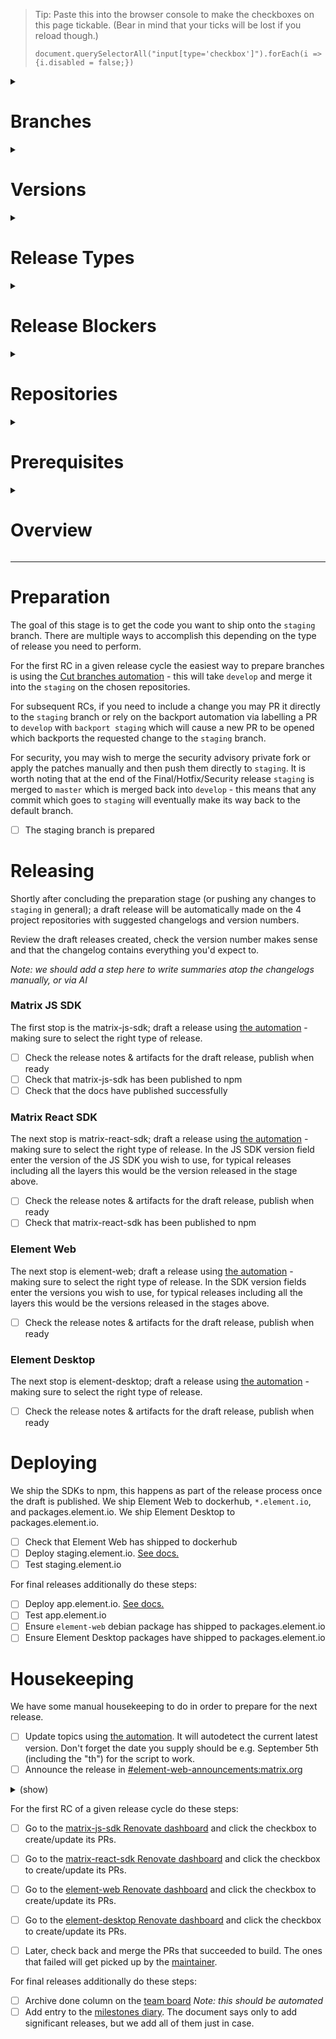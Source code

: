 > Tip: Paste this into the browser console to make the checkboxes on this page tickable. (Bear in mind that your ticks will be lost if you reload though.)
>
> ```
> document.querySelectorAll("input[type='checkbox']").forEach(i => {i.disabled = false;})
> ```

<details><summary><h1>Branches</h1></summary><blockquote>

#### develop

The develop branch holds the very latest and greatest code we have to offer, as such it may be less stable. It corresponds to the develop.element.io CD platform.

#### staging

The staging branch corresponds to the very latest release regardless of whether it is an RC or not. Deployed to staging.element.io manually.

#### master

The master branch is the most stable as it is the very latest non-RC release. Deployed to app.element.io manually.

</blockquote></details>

<details><summary><h1>Versions</h1></summary><blockquote>

The matrix-js-sdk follows semver, the matrix-react-sdk loosely follows semver, most releases for both will bump the minor version number.
Breaking changes will bump the major version number.
Element Web & Element Desktop do not follow semver and always have matching version numbers. The patch version number is normally incremented for every release.

</blockquote></details>

<details><summary><h1>Release Types</h1></summary><blockquote>

#### Release candidate

A normal release begins with a Release Candidate on the Tick phase of the release cycle,
and may contain as many further RCs as are needed before the Tock phase of cycle.
Each subsequent RC may add additional commits via any of the means of preparation.

A normal release is the most typical run-of-the-mill release,
with at least one RC (Release Candidate) followed by a FINAL release.
The typical cadence for these is every 2 weeks we'll do a new initial RC,
then the following week we'll do that release cycle's FINAL release with sometimes more RCs in between, as needed.

#### Final

A normal release culminates with a Final release on the Tock phase of the cycle.
This may be merely shipping the very latest RC with an adjusted version number,
but can also include (hopefully small) additional changes present on `staging` if they are deemed safe to skip an RC.

### Hotfix / Security

This is an accelerated type of release which sits somewhere between RC and Final.
They tend to contain few patches delta from the previous release but also skip any form of RC
and in the case of Security the patch lands on GitHub only moments prior.
For all intents and purposes they are the same as a Final release but with a different purpose.

</blockquote></details>

<details><summary><h1>Release Blockers</h1></summary><blockquote>

You should become release rabbit on the day after the last full release.
For that week, it's your job to keep an eye on the Releases room and see whether any issues marked `X-Release-Blocker` are opened,
or were already open. You should chase people to fix them, so that on RC day you can make the release.

If release-blocking issues are still open, you need to delay the release until they are fixed or reclassified.

There are two labels for tracking release blockers.

#### X-Release-Blocker

This label applied to an issue means we cannot ship a release affected by the specific issue.
This means we cannot cut branches for an RC but security & hotfix releases may still be fine.

#### X-Upcoming-Release-Blocker

This label applied to an issue means that the next (read: not current) release cycle will be affected by the specific issue.
This label will automagically convert to `X-Release-Blocker` at the conclusion of a full release.

</blockquote></details>

<details><summary><h1>Repositories</h1></summary><blockquote>

This release process revolves around our four main repositories:

-   [Element Desktop](https://github.com/element-hq/element-desktop/)
-   [Element Web](https://github.com/element-hq/element-web/)
-   [Matrix React SDK](https://github.com/matrix-org/matrix-react-sdk/)
-   [Matrix JS SDK](https://github.com/matrix-org/matrix-js-sdk/)

We own other repositories, but they have more ad-hoc releases and are not part of the bi-weekly cycle:

-   https://github.com/matrix-org/matrix-web-i18n/
-   https://github.com/matrix-org/matrix-react-sdk-module-api

</blockquote></details>

<details><summary><h1>Prerequisites</h1></summary><blockquote>

-   You must be part of the 2 Releasers GitHub groups:
    -   <https://github.com/orgs/element-hq/teams/element-web-releasers>
    -   <https://github.com/orgs/matrix-org/teams/element-web-releasers>
-   You will need access to the **VPN** ([docs](https://gitlab.matrix.org/new-vector/internal/-/wikis/SRE/Tailscale)) to be able to follow the instructions under Deploy below.
-   You will need the ability to **SSH** in to the production machines to be able to follow the instructions under Deploy below. Ensure that your SSH key has a non-empty passphrase, and you registered your SSH key with Ops. Log a ticket at https://github.com/matrix-org/matrix-ansible-private and ask for:
    -   Two-factor authentication to be set up on your SSH key. (This is needed to get access to production).
    -   SSH access to `horme` (staging.element.io and app.element.io)
    -   Permission to sudo on horme as the user `element`
-   You need "**jumphost**" configuration in your local `~/.ssh/config`. This should have been set up as part of your onboarding.

</blockquote></details>

<details><summary><h1>Overview</h1></summary><blockquote>

```mermaid
flowchart TD
    P[[Prepare staging branches]]
    P --> R1

    subgraph Releasing
        R1[[Releasing matrix-js-sdk]]
        R2[[Releasing matrix-react-sdk]]
        R3[[Releasing element-web]]
        R4[[Releasing element-desktop]]

        R1 --> R2 --> R3 --> R4
    end

    R4 --> D1

    subgraph Deploying
        D1[\Deploy staging.element.io/]
        D2[\Check dockerhub/]
        D3[\Deploy app.element.io/]
        D4[\Check desktop package/]

        D1 --> D2 --> D
        D{FINAL?}
        D -->|Yes| D3 --> D4
    end

    D -->|No| H1
    D4 --> H1

    subgraph Housekeeping
        H1[\Update topics/]
        H2[\Announce/]
        H3[\Archive done column/]
        H4[\Add diary entry/]
        H5[\Renovate/]

        H1 --> H2 --> H

        H{FINAL?}
        H -->|Yes| H3 --> H4 --> DONE
        H -->|No| H5
    end

    DONE([You are done!])
    H5 --> DONE
```

</blockquote></details>

---

# Preparation

The goal of this stage is to get the code you want to ship onto the `staging` branch.
There are multiple ways to accomplish this depending on the type of release you need to perform.

For the first RC in a given release cycle the easiest way to prepare branches is using the
[Cut branches automation](https://github.com/element-hq/element-web/actions/workflows/release_prepare.yml) -
this will take `develop` and merge it into the `staging` on the chosen repositories.

For subsequent RCs, if you need to include a change you may PR it directly to the `staging` branch or rely on the
backport automation via labelling a PR to `develop` with `backport staging` which will cause a new PR to be opened
which backports the requested change to the `staging` branch.

For security, you may wish to merge the security advisory private fork or apply the patches manually and then push them directly to `staging`.
It is worth noting that at the end of the Final/Hotfix/Security release `staging` is merged to `master` which is merged back into `develop` -
this means that any commit which goes to `staging` will eventually make its way back to the default branch.

-   [ ] The staging branch is prepared

# Releasing

Shortly after concluding the preparation stage (or pushing any changes to `staging` in general);
a draft release will be automatically made on the 4 project repositories with suggested changelogs and version numbers.

Review the draft releases created, check the version number makes sense and that the changelog contains everything you'd expect to.

_Note: we should add a step here to write summaries atop the changelogs manually, or via AI_

### Matrix JS SDK

The first stop is the matrix-js-sdk; draft a release using [the automation](https://github.com/matrix-org/matrix-js-sdk/actions/workflows/release-drafter.yml) - making sure to select the right type of release.

-   [ ] Check the release notes & artifacts for the draft release, publish when ready
-   [ ] Check that matrix-js-sdk has been published to npm
-   [ ] Check that the docs have published successfully

### Matrix React SDK

The next stop is matrix-react-sdk; draft a release using [the automation](https://github.com/matrix-org/matrix-react-sdk/actions/workflows/release-drafter.yml) - making sure to select the right type of release. In the JS SDK version field enter the version of the JS SDK you wish to use, for typical releases including all the layers this would be the version released in the stage above.

-   [ ] Check the release notes & artifacts for the draft release, publish when ready
-   [ ] Check that matrix-react-sdk has been published to npm

### Element Web

The next stop is element-web; draft a release using [the automation](https://github.com/element-hq/element-web/actions/workflows/release-drafter.yml) - making sure to select the right type of release. In the SDK version fields enter the versions you wish to use, for typical releases including all the layers this would be the versions released in the stages above.

-   [ ] Check the release notes & artifacts for the draft release, publish when ready

### Element Desktop

The next stop is element-desktop; draft a release using [the automation](https://github.com/element-hq/element-desktop/actions/workflows/release-drafter.yml) - making sure to select the right type of release.

-   [ ] Check the release notes & artifacts for the draft release, publish when ready

# Deploying

We ship the SDKs to npm, this happens as part of the release process once the draft is published.
We ship Element Web to dockerhub, `*.element.io`, and packages.element.io.
We ship Element Desktop to packages.element.io.

-   [ ] Check that Element Web has shipped to dockerhub
-   [ ] Deploy staging.element.io. [See docs.](https://handbook.element.io/books/element-web-team/page/deploying-appstagingelementio)
-   [ ] Test staging.element.io

For final releases additionally do these steps:

-   [ ] Deploy app.element.io. [See docs.](https://handbook.element.io/books/element-web-team/page/deploying-appstagingelementio)
-   [ ] Test app.element.io
-   [ ] Ensure `element-web` debian package has shipped to packages.element.io
-   [ ] Ensure Element Desktop packages have shipped to packages.element.io

# Housekeeping

We have some manual housekeeping to do in order to prepare for the next release.

-   [ ] Update topics using [the automation](https://github.com/element-hq/element-web/actions/workflows/update-topics.yaml). It will autodetect the current latest version. Don't forget the date you supply should be e.g. September 5th (including the "th") for the script to work.
-   [ ] Announce the release in [#element-web-announcements:matrix.org](https://matrix.to/#/#element-web-announcements:matrix.org)

<details><summary>(show)</summary>

With wording like:

> Element Web v1.11.24 is here!
>
> This version adds ... and fixes bugs ...
>
> Check it out at app.element.io, in Element Desktop, or from Docker Hub. Changelog and more details at https://github.com/element-hq/element-web/releases/tag/v1.11.24

</details>

For the first RC of a given release cycle do these steps:

-   [ ] Go to the [matrix-js-sdk Renovate dashboard](https://github.com/matrix-org/matrix-js-sdk/issues/2406) and click the checkbox to create/update its PRs.

-   [ ] Go to the [matrix-react-sdk Renovate dashboard](https://github.com/matrix-org/matrix-react-sdk/issues/9667) and click the checkbox to create/update its PRs.

-   [ ] Go to the [element-web Renovate dashboard](https://github.com/element-hq/element-web/issues/22941) and click the checkbox to create/update its PRs.

-   [ ] Go to the [element-desktop Renovate dashboard](https://github.com/element-hq/element-desktop/issues/465) and click the checkbox to create/update its PRs.

-   [ ] Later, check back and merge the PRs that succeeded to build. The ones that failed will get picked up by the [maintainer](https://docs.google.com/document/d/1V5VINWXATMpz9UBw4IKmVVB8aw3CxM0Jt7igtHnDfSk/edit#).

For final releases additionally do these steps:

-   [ ] Archive done column on the [team board](https://github.com/orgs/element-hq/projects/67/views/34) _Note: this should be automated_
-   [ ] Add entry to the [milestones diary](https://docs.google.com/document/d/1cpRFJdfNCo2Ps6jqzQmatzbYEToSrQpyBug0aP_iwZE/edit#heading=h.6y55fw4t283z). The document says only to add significant releases, but we add all of them just in case.

